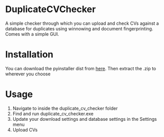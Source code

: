 # DuplicateCVChecker
A simple checker through which you can upload and check CVs against a database for duplicates using winnowing and document fingerprinting. Comes with a simple GUI.

# Installation
You can download the pyinstaller dist from [here](https://drive.google.com/file/d/1ajumbsYsmlJGhDya8Hr5x8v8b1T7ogHa/view?usp=sharing).
Then extract the .zip to wherever you choose

# Usage
1. Navigate to inside the duplicate_cv_checker folder 
2. Find and run duplicate_cv_checker.exe
3. Update your download settings and database settings in the Settings menu
4. Upload CVs


